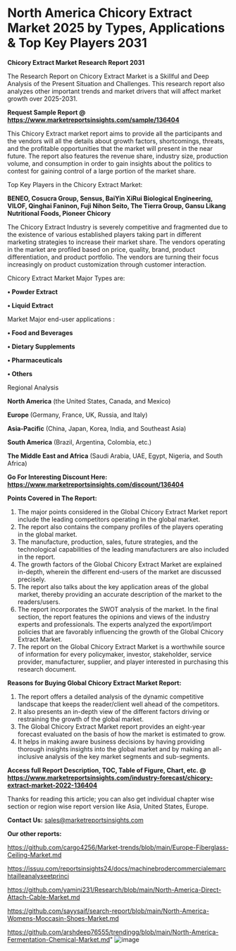 # North America Chicory Extract Market 2025 by Types, Applications & Top Key Players 2031

<strong>Chicory Extract Market Research Report 2031</strong>

The Research Report on Chicory Extract Market is a Skillful and Deep Analysis of the Present Situation and Challenges. This research report also analyzes other important trends and market drivers that will affect market growth over 2025-2031.

<strong>Request Sample Report @ <a href=https://www.marketreportsinsights.com/sample/136404>https://www.marketreportsinsights.com/sample/136404</a></strong>

This Chicory Extract market report aims to provide all the participants and the vendors will all the details about growth factors, shortcomings, threats, and the profitable opportunities that the market will present in the near future. The report also features the revenue share, industry size, production volume, and consumption in order to gain insights about the politics to contest for gaining control of a large portion of the market share.

Top Key Players in the Chicory Extract Market:

<strong>BENEO, Cosucra Group, Sensus, BaiYin XiRui Biological Engineering, VILOF, Qinghai Faninon, Fuji Nihon Seito, The Tierra Group, Gansu Likang Nutritional Foods, Pioneer Chicory</strong>

The Chicory Extract Industry is severely competitive and fragmented due to the existence of various established players taking part in different marketing strategies to increase their market share. The vendors operating in the market are profiled based on price, quality, brand, product differentiation, and product portfolio. The vendors are turning their focus increasingly on product customization through customer interaction.

Chicory Extract Market Major Types are:

<strong>• Powder Extract

• Liquid Extract</strong>

Market Major end-user applications :

<strong>• Food and Beverages

• Dietary Supplements

• Pharmaceuticals

• Others</strong>

Regional Analysis

</u><strong><b>North America</b></strong> (the United States, Canada, and Mexico)

<strong><b>Europe </b></strong>(Germany, France, UK, Russia, and Italy)

<strong><b>Asia-Pacific</b></strong> (China, Japan, Korea, India, and Southeast Asia)

<strong><b>South America</b></strong> (Brazil, Argentina, Colombia, etc.)

<strong><b>The Middle East and Africa</b></strong> (Saudi Arabia, UAE, Egypt, Nigeria, and South Africa)

<strong>Go For Interesting Discount Here: <a href=https://www.marketreportsinsights.com/discount/136404>https://www.marketreportsinsights.com/discount/136404</a></strong>

<strong>Points Covered in The Report:</strong>
<ol>
  <li>The major points considered in the Global Chicory Extract Market report include the leading competitors operating in the global market.</li>
  <li>The report also contains the company profiles of the players operating in the global market.</li>
  <li>The manufacture, production, sales, future strategies, and the technological capabilities of the leading manufacturers are also included in the report.</li>
  <li>The growth factors of the Global Chicory Extract Market are explained in-depth, wherein the different end-users of the market are discussed precisely.</li>
  <li>The report also talks about the key application areas of the global market, thereby providing an accurate description of the market to the readers/users.</li>
  <li>The report incorporates the SWOT analysis of the market. In the final section, the report features the opinions and views of the industry experts and professionals. The experts analyzed the export/import policies that are favorably influencing the growth of the Global Chicory Extract Market.</li>
  <li>The report on the Global Chicory Extract Market is a worthwhile source of information for every policymaker, investor, stakeholder, service provider, manufacturer, supplier, and player interested in purchasing this research document.</li>
</ol>
<strong>Reasons for Buying Global Chicory Extract Market Report:</strong>

<ol>
  <li>The report offers a detailed analysis of the dynamic competitive landscape that keeps the reader/client well ahead of the competitors.</li>
  <li>It also presents an in-depth view of the different factors driving or restraining the growth of the global market.</li>
  <li>The Global Chicory Extract Market report provides an eight-year forecast evaluated on the basis of how the market is estimated to grow.</li>
  <li>It helps in making aware business decisions by having providing thorough insights insights into the global market and by making an all-inclusive analysis of the key market segments and sub-segments.</li>
</ol>
<strong>Access full Report Description, TOC, Table of Figure, Chart, etc. @ <a href=https://www.marketreportsinsights.com/industry-forecast/chicory-extract-market-2022-136404>https://www.marketreportsinsights.com/industry-forecast/chicory-extract-market-2022-136404</a></strong>


Thanks for reading this article; you can also get individual chapter wise section or region wise report version like Asia, United States, Europe.

<strong>Contact Us:</strong>
sales@marketreportsinsights.com

<strong>Our other reports:</strong>

<a href=https://github.com/cargo4256/Market-trends/blob/main/Europe-Fiberglass-Ceiling-Market.md>https://github.com/cargo4256/Market-trends/blob/main/Europe-Fiberglass-Ceiling-Market.md</a>

<a href=https://issuu.com/reportsinsights24/docs/machinebrodercommercialemarchtailleanalyseetprinci>https://issuu.com/reportsinsights24/docs/machinebrodercommercialemarchtailleanalyseetprinci</a>

<a href=https://github.com/yamini231/Research/blob/main/North-America-Direct-Attach-Cable-Market.md>https://github.com/yamini231/Research/blob/main/North-America-Direct-Attach-Cable-Market.md</a>

<a href=https://github.com/sayysaif/search-report/blob/main/North-America-Womens-Moccasin-Shoes-Market.md>https://github.com/sayysaif/search-report/blob/main/North-America-Womens-Moccasin-Shoes-Market.md</a>

<a href=https://github.com/arshdeep76555/trendingg/blob/main/North-America-Fermentation-Chemical-Market.md>https://github.com/arshdeep76555/trendingg/blob/main/North-America-Fermentation-Chemical-Market.md</a>"
![image](https://github.com/user-attachments/assets/81274082-c79b-4779-b7d7-c2513874ea62)
